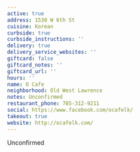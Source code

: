 ```yaml
---
active: true
address: 1530 W 6th St
cuisine: Korean
curbside: true
curbside_instructions: ''
delivery: true
delivery_service_websites: ''
giftcard: false
giftcard_notes: ''
giftcard_url: ''
hours: ''
name: O Cafe
neighborhood: Old West Lawrence
notes: Unconfirmed
restaurant_phone: 785-312-9211
social: https://www.facebook.com/ocafelk/
takeout: true
website: http://ocafelk.com/
---
```


Unconfirmed